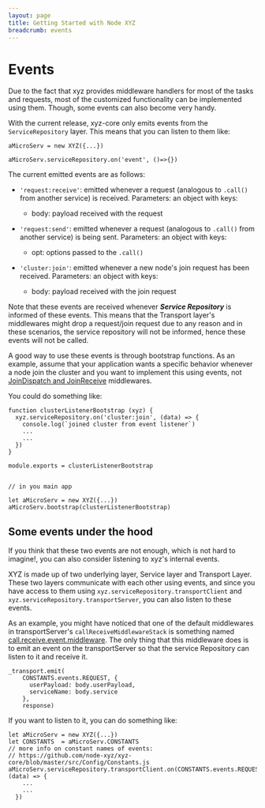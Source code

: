 ```yaml
---
layout: page
title: Getting Started with Node XYZ
breadcrumb: events
---
```


# Events

Due to the fact that xyz provides middleware handlers for most of the tasks and requests, most of the customized functionality can be implemented using them. Though, some events can also become very handy.

With the current release, xyz-core only emits events from the `ServiceRepository` layer. This means that you can listen to them like:

```
aMicroServ = new XYZ({...})

aMicroServ.serviceRepository.on('event', ()=>{})
```

The current emitted events are as follows:

  - `'request:receive'`: emitted whenever a request (analogous to `.call()` from another service) is received. Parameters: an object with keys:
    - body: payload received with the request

  - `'request:send'`: emitted whenever a request (analogous to `.call()` from another service) is being sent. Parameters: an object with keys:
    - opt: options passed to the `.call()`

  - `'cluster:join'`: emitted whenever a new node's join request has been received.  Parameters: an object with keys:
    - body: payload received with the join request


Note that these events are received whenever ***Service Repository*** is informed of these events. This means that the Transport layer's middlewares might drop a request/join request due to any reason and in these scenarios, the service repository will not be informed, hence these events will not be called.

A good way to use these events is through bootstrap functions. As an example, assume that your application wants a specific behavior whenever a node join the cluster and you want to implement this using events, not [JoinDispatch and JoinReceive](https://github.com/node-xyz/xyz-core/blob/master/xyz.js#L120) middlewares.

You could do something like:

```
function clusterListenerBootstrap (xyz) {
  xyz.serviceRepository.on('cluster:join', (data) => {
    console.log(`joined cluster from event listener`)
    ...
    ...
  })
}

module.exports = clusterListenerBootstrap


// in you main app

let aMicroServ = new XYZ({...})
aMicroServ.bootstrap(clusterListenerBootstrap)

```


## Some events under the hood

If you think that these two events are not enough, which is not hard to imagine!, you can also consider listening to xyz's internal events.

XYZ is made up of two underlying layer, Service layer and Transport Layer. These two layers communicate with each other using events, and since you have access to them using `xyz.serviceRepository.transportClient` and `xyz.serviceRepository.transportServer`, you can also listen to these events.

As an example, you might have noticed that one of the default middlewares in transportServer's `callReceiveMiddlewareStack` is something named [call.receive.event.middleware](https://github.com/node-xyz/xyz-core/blob/master/src/Transport/Middlewares/call/call.receive.event.middleware.js). The only thing that this middleware does is to emit an event on the transportServer so that the service Repository can listen to it and receive it.

```
_transport.emit(
    CONSTANTS.events.REQUEST, {
      userPayload: body.userPayload,
      serviceName: body.service
    },
    response)
```

If you want to listen to it, you can do something like:

```
let aMicroServ = new XYZ({...})
let CONSTANTS  = aMicroServ.CONSTANTS
// more info on constant names of events:
// https://github.com/node-xyz/xyz-core/blob/master/src/Config/Constants.js
aMicroServ.serviceRepository.transportClient.on(CONSTANTS.events.REQUEST, (data) => {
    ...
    ...
  })
```
